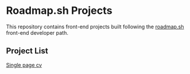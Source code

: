 # Roadmap.sh Projects
This repository contains front-end projects built following the [roadmap.sh](https://roadmap.sh/projects) front-end developer path.
## Project List
[Single page cv](https://roadmap.sh/projects/single-page-cv)
